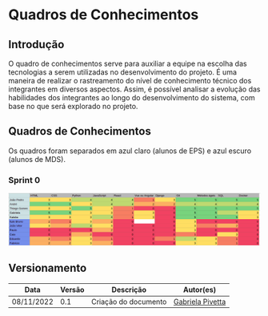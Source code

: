 # Quadros de Conhecimentos

## Introdução

O quadro de conhecimentos serve para auxiliar a equipe na escolha das tecnologias a serem utilizadas no desenvolvimento do projeto. É uma maneira de realizar o rastreamento do nível de conhecimento técnico dos integrantes em diversos aspectos. Assim, é possível analisar a evolução das habilidades dos integrantes ao longo do desenvolvimento do sistema, com base no que será explorado no projeto.

##	Quadros de Conhecimentos

Os quadros foram separados em azul claro (alunos de EPS) e azul escuro (alunos de MDS).

### Sprint 0
![Quadro de Conhecimentos 1](../assets/quadro_conhecimentos_1.png)

## Versionamento

| Data | Versão | Descrição | Autor(es) |
|------|--------|-----------|-----------|
| 08/11/2022 | 0.1 | Criação do documento | [Gabriela Pivetta](https://github.com/gabrielapivetta) |